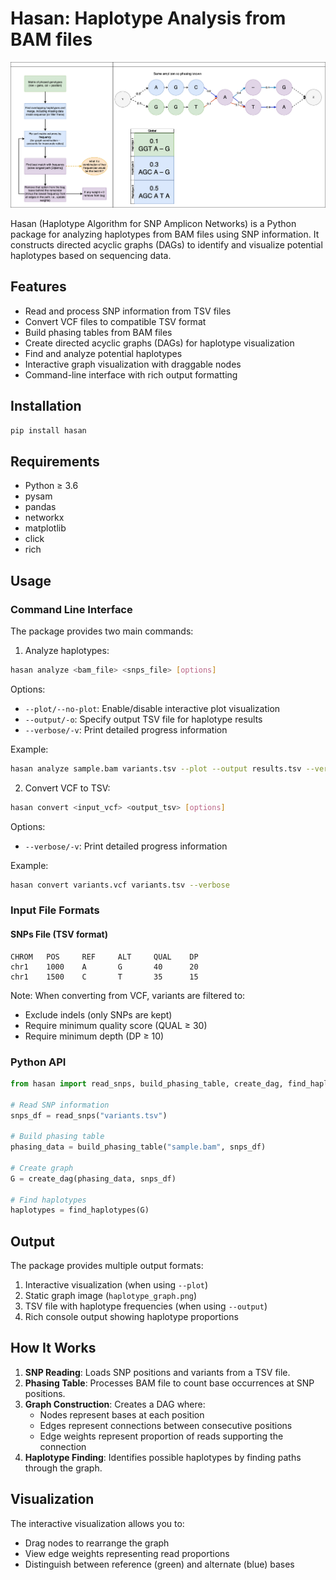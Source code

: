 # Hasan: Haplotype Analysis from BAM files

![Hasan Workflow](https://github.com/SemiQuant/Hasan/blob/master/Plan.png?raw=true)

Hasan (Haplotype Algorithm for SNP Amplicon Networks) is a Python package for analyzing haplotypes from BAM files using SNP information. It constructs directed acyclic graphs (DAGs) to identify and visualize potential haplotypes based on sequencing data.

## Features

- Read and process SNP information from TSV files
- Convert VCF files to compatible TSV format
- Build phasing tables from BAM files
- Create directed acyclic graphs (DAGs) for haplotype visualization
- Find and analyze potential haplotypes
- Interactive graph visualization with draggable nodes
- Command-line interface with rich output formatting

## Installation

```bash
pip install hasan
```

## Requirements

- Python ≥ 3.6
- pysam
- pandas
- networkx
- matplotlib
- click
- rich

## Usage

### Command Line Interface

The package provides two main commands:

1. Analyze haplotypes:
```bash
hasan analyze <bam_file> <snps_file> [options]
```

Options:
- `--plot/--no-plot`: Enable/disable interactive plot visualization
- `--output/-o`: Specify output TSV file for haplotype results
- `--verbose/-v`: Print detailed progress information

Example:
```bash
hasan analyze sample.bam variants.tsv --plot --output results.tsv --verbose
```

2. Convert VCF to TSV:
```bash
hasan convert <input_vcf> <output_tsv> [options]
```

Options:
- `--verbose/-v`: Print detailed progress information

Example:
```bash
hasan convert variants.vcf variants.tsv --verbose
```

### Input File Formats

#### SNPs File (TSV format)
```
CHROM   POS     REF     ALT     QUAL    DP
chr1    1000    A       G       40      20
chr1    1500    C       T       35      15
```

Note: When converting from VCF, variants are filtered to:
- Exclude indels (only SNPs are kept)
- Require minimum quality score (QUAL ≥ 30)
- Require minimum depth (DP ≥ 10)

### Python API

```python
from hasan import read_snps, build_phasing_table, create_dag, find_haplotypes

# Read SNP information
snps_df = read_snps("variants.tsv")

# Build phasing table
phasing_data = build_phasing_table("sample.bam", snps_df)

# Create graph
G = create_dag(phasing_data, snps_df)

# Find haplotypes
haplotypes = find_haplotypes(G)
```

## Output

The package provides multiple output formats:

1. Interactive visualization (when using `--plot`)
2. Static graph image (`haplotype_graph.png`)
3. TSV file with haplotype frequencies (when using `--output`)
4. Rich console output showing haplotype proportions

## How It Works

1. **SNP Reading**: Loads SNP positions and variants from a TSV file.
2. **Phasing Table**: Processes BAM file to count base occurrences at SNP positions.
3. **Graph Construction**: Creates a DAG where:
   - Nodes represent bases at each position
   - Edges represent connections between consecutive positions
   - Edge weights represent proportion of reads supporting the connection
4. **Haplotype Finding**: Identifies possible haplotypes by finding paths through the graph.

## Visualization

The interactive visualization allows you to:
- Drag nodes to rearrange the graph
- View edge weights representing read proportions
- Distinguish between reference (green) and alternate (blue) bases

